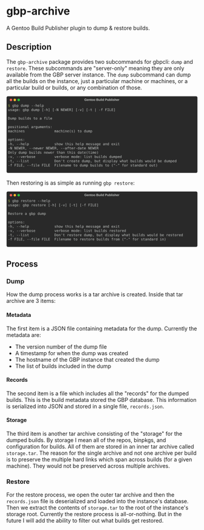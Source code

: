 # gbp-archive

A Gentoo Build Publisher plugin to dump & restore builds.

## Description

The `gbp-archive` package provides two subcommands for gbpcli: `dump` and
`restore`. These subcommands are "server-only" meaning they are only available
from the GBP server instance.  The `dump` subcommand can dump all the builds
on the instance, just a particular machine or machines, or a particular build
or builds, or any combination of those.

![screenshot](https://raw.githubusercontent.com/enku/screenshots/refs/heads/master/gbp-archive/dump-usage.svg)

Then restoring is as simple as running `gbp restore`:

![screenshot](https://raw.githubusercontent.com/enku/screenshots/refs/heads/master/gbp-archive/restore-usage.svg)

## Process

### Dump

How the dump process works is a tar archive is created. Inside that tar
archive are 3 items:

#### Metadata

The first item is a JSON file containing metadata for the dump. Currently the
metadata are:

- The version number of the dump file
- A timestamp for when the dump was created
- The hostname of the GBP instance that created the dump
- The list of builds included in the dump

#### Records

The second item is a file which includes all the "records" for the dumped
builds.  This is the build metadata stored the GBP database. This information
is serialized into JSON and stored in a single file, `records.json`.

#### Storage

The third item is another tar archive consisting of the "storage" for the
dumped builds. By storage I mean all of the repos, binpkgs, and configuration
for builds.  All of them are stored in an inner tar archive called
`storage.tar`. The reason for the single archive and not one archive per build
is to preserve the multiple hard links which span across builds (for a given
machine). They would not be preserved across multiple archives.


### Restore

For the restore process, we open the outer tar archive and then the
`records.json` file is deserialized and loaded into the instance's database.
Then we extract the contents of `storage.tar` to the root of the instance's
storage root.  Currently the restore process is all-or-nothing. But in the
future I will add the ability to filter out what builds get restored.
